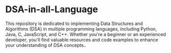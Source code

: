 # DSA-in-all-Language
 This repository is dedicated to implementing Data Structures and Algorithms (DSA) in multiple programming languages, including Python, Java, C, JavaScript, and C++. Whether you're a beginner or an experienced developer, you'll find valuable resources and code examples to enhance your understanding of DSA concepts..
